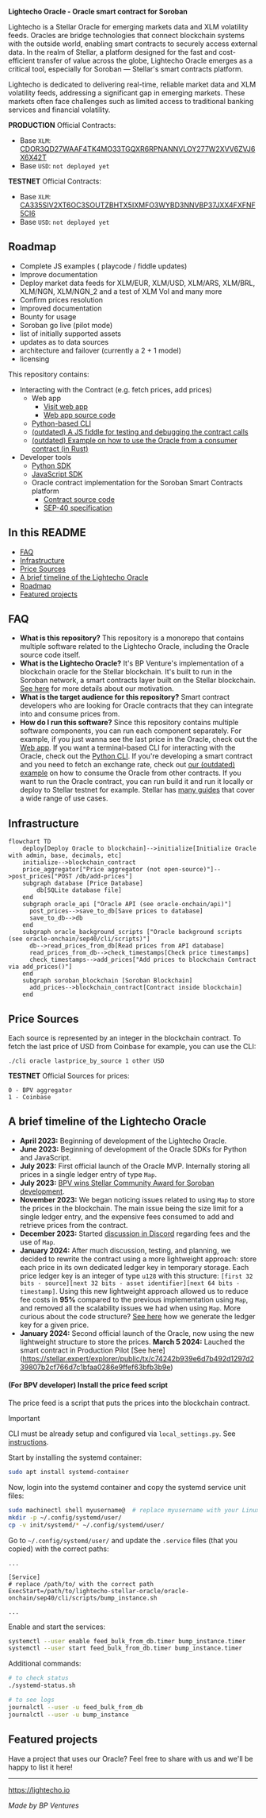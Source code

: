 **Lightecho Oracle - Oracle smart contract for Soroban**

Lightecho is a Stellar Oracle for emerging markets data and XLM volatility feeds. Oracles are bridge technologies that connect blockchain systems with the outside world, enabling smart contracts to securely access external data. In the realm of Stellar, a platform designed for the fast and cost-efficient transfer of value across the globe, Lightecho Oracle emerges as a critical tool, especially for Soroban — Stellar's smart contracts platform.

Lightecho is dedicated to delivering real-time, reliable market data and XLM volatility feeds, addressing a significant gap in emerging markets. These markets often face challenges such as limited access to traditional banking services and financial volatility. 

**PRODUCTION** Official Contracts:
- Base `XLM`: [CDOR3QD27WAAF4TK4MO33TGQXR6RPNANNVLOY277W2XVV6ZVJ6X6X42T](https://stellar.expert/explorer/public/contract/CDOR3QD27WAAF4TK4MO33TGQXR6RPNANNVLOY277W2XVV6ZVJ6X6X42T)
- Base `USD`: `not deployed yet`

**TESTNET** Official Contracts:

- Base `XLM`: [CA335SIV2XT6OC3SOUTZBHTX5IXMFO3WYBD3NNVBP37JXX4FXFNF5CI6](https://stellar.expert/explorer/testnet/contract/CA335SIV2XT6OC3SOUTZBHTX5IXMFO3WYBD3NNVBP37JXX4FXFNF5CI6)
- Base `USD`: `not deployed yet`

## Roadmap

- Complete JS examples ( playcode / fiddle updates)
- Improve documentation
- Deploy market data feeds for XLM/EUR, XLM/USD, XLM/ARS, XLM/BRL, XLM/NGN, XLM/NGN_2 and a test of XLM Vol and many more
- Confirm prices resolution
- Improved documentation
- Bounty for usage
- Soroban go live (pilot mode)
- list of initially supported assets
- updates as to data sources 
- architecture and failover (currently a 2 + 1 model)
- licensing


This repository contains:

- Interacting with the Contract (e.g. fetch prices, add prices)
  - Web app
    - [Visit web app](https://bp-ventures.github.io/lightecho-stellar-oracle/)
    - [Web app source code](./docs/v2.html)
  - [Python-based CLI](./oracle-onchain/sep40/cli)
  - [(outdated) A JS fiddle for testing and debugging the contract calls](https://playcode.io/1678393)
  - [(outdated) Example on how to use the Oracle from a consumer contract (in Rust)](./oracle-onchain/sep40/examples/price_up_down)
- Developer tools
  - [Python SDK](./oracle-sdk/python)
  - [JavaScript SDK](./oracle-sdk/javascript)
  - Oracle contract implementation for the Soroban Smart Contracts platform
    - [Contract source code](./oracle-onchain/sep40/contract)
    - [SEP-40 specification](https://github.com/stellar/stellar-protocol/blob/master/ecosystem/sep-0040.md)

## In this README

- [FAQ](#faq)
- [Infrastructure](#infrastructure)
- [Price Sources](#price-sources)
- [A brief timeline of the Lightecho Oracle](#a-brief-timeline-of-the-lightecho-oracle)
- [Roadmap](#roadmap)
- [Featured projects](#featured-projects)

## FAQ

- **What is this repository?**
  This repository is a monorepo that contains multiple software related to
  the Lightecho Oracle, including the Oracle source code itself.
- **What is the Lightecho Oracle?**
  It's BP Venture's implementation of a blockchain oracle for the Stellar blockchain.
  It's built to run in the Soroban network, a smart contracts layer built on the Stellar blockchain.
  [See here](./blockchain_oracle.md) for more details about our motivation.
- **What is the target audience for this repository?**
  Smart contract developers who are looking for Oracle contracts that they can
  integrate into and consume prices from.
- **How do I run this software?**
  Since this repository contains multiple software components, you can run each
  component separately. For example, if you just wanna see the last price in
  the Oracle, check out the [Web app](https://bp-ventures.github.io/lightecho-stellar-oracle/).
  If you want a terminal-based CLI for interacting with the Oracle, check out the [Python CLI](./oracle-onchain/sep40/cli).
  If you're developing a smart contract and you need to fetch an exchange rate, check out [our (outdated) example](./oracle-onchain/sep40/examples/price_up_down)
  on how to consume the Oracle from other contracts. If you want to run the Oracle
  contract, you can run build it and run it locally or deploy to Stellar testnet for example.
  Stellar has [many guides](https://soroban.stellar.org/docs/guides/) that cover a wide range of use cases.

## Infrastructure

```mermaid
flowchart TD
    deploy[Deploy Oracle to blockchain]-->initialize[Initialize Oracle with admin, base, decimals, etc]
    initialize-->blockchain_contract
    price_aggregator["Price aggregator (not open-source)"]-->post_prices["POST /db/add-prices"]
    subgraph database [Price Database]
        db[SQLite database file]
    end
    subgraph oracle_api ["Oracle API (see oracle-onchain/api)"]
      post_prices-->save_to_db[Save prices to database]
      save_to_db-->db
    end
    subgraph oracle_background_scripts ["Oracle background scripts (see oracle-onchain/sep40/cli/scripts)"]
      db-->read_prices_from_db[Read prices from API database]
      read_prices_from_db-->check_timestamps[Check price timestamps]
      check_timestamps-->add_prices["Add prices to blockchain Contract via add_prices()"]
    end
    subgraph soroban_blockchain [Soroban Blockchain]
      add_prices-->blockchain_contract[Contract inside blockchain]
    end
```

## Price Sources

Each source is represented by an integer in the blockchain contract.
To fetch the last price of USD from Coinbase for example, you can use the CLI:

```
./cli oracle lastprice_by_source 1 other USD
```

**TESTNET** Official Sources for prices:

```
0 - BPV aggregator
1 - Coinbase
```

## A brief timeline of the Lightecho Oracle

- **April 2023:** Beginning of development of the Lightecho Oracle.
- **June 2023:** Beginning of development of the Oracle SDKs for Python and JavaScript.
- **July 2023:** First official launch of the Oracle MVP. Internally storing all prices in a single ledger entry of type `Map`.
- **July 2023:** [BPV wins Stellar Community Award for Soroban development](https://p.bpventures.us/blog/lightecho-the-first-ever-emerging-market-oracle,-earns-bpv-the-stellar-community-fund-award/).
- **November 2023:** We began noticing issues related to using `Map` to store the prices in the blockchain.
  The main issue being the size limit for a single ledger entry, and the expensive
  fees consumed to add and retrieve prices from the contract.
- **December 2023:** Started [discussion in Discord](https://discord.com/channels/897514728459468821/1182655940969910294) regarding fees and the use of `Map`.
- **January 2024:** After much discussion, testing, and planning, we decided to rewrite
  the contract using a more lightweight approach: store each price in its own
  dedicated ledger key in temporary storage. Each price ledger key is an integer
  of type `u128` with this structure: `[first 32 bits - source][next 32 bits - asset identifier][next 64 bits - timestamp]`.
  Using this new lightweight approach allowed us to reduce fee costs in **95%** compared
  to the previous implementation using `Map`, and removed all the scalability
  issues we had when using `Map`.
  More curious about the code structure? [See here](https://github.com/bp-ventures/lightecho-stellar-oracle/blob/1377a5ed8270fdd89e0b183ba0007fd6b91d36ae/oracle-onchain/sep40/contract/src/utils.rs#L35) how we generate the ledger key for a given price.
- **January 2024:** Second official launch of the Oracle, now using the new lightweight
  structure to store the prices.
 **March 5 2024:** Lauched the smart contract in Production Pilot [See here] (https://stellar.expert/explorer/public/tx/c74242b939e6d7b492d1297d239807b2cf766d7c1bfaa0286e9ffef63bfb3b9e)
  


#### (For BPV developer) Install the price feed script

The price feed is a script that puts the prices into the blockchain contract.

> [!IMPORTANT]
> CLI must be already setup and configured via `local_settings.py`. See [instructions](./oracle-onchain/sep40/cli).

Start by installing the systemd container:
```bash
sudo apt install systemd-container
```

Now, login into the systemd container and copy the systemd service unit files:
```bash
sudo machinectl shell myusername@  # replace myusername with your Linux username
mkdir -p ~/.config/systemd/user/
cp -v init/systemd/* ~/.config/systemd/user/
```

Go to `~/.config/systemd/user/` and update the `.service` files (that you copied) with the correct paths:
```text
...

[Service]
# replace /path/to/ with the correct path
ExecStart=/path/to/lightecho-stellar-oracle/oracle-onchain/sep40/cli/scripts/bump_instance.sh

...
```

Enable and start the services:
```bash
systemctl --user enable feed_bulk_from_db.timer bump_instance.timer
systemctl --user start feed_bulk_from_db.timer bump_instance.timer
```

Additional commands:
```bash
# to check status
./systemd-status.sh

# to see logs
journalctl --user -u feed_bulk_from_db
journalctl --user -u bump_instance
```

## Featured projects

Have a project that uses our Oracle? Feel free to share with us and we'll be happy to list it here!

---

https://lightecho.io

_Made by BP Ventures_
